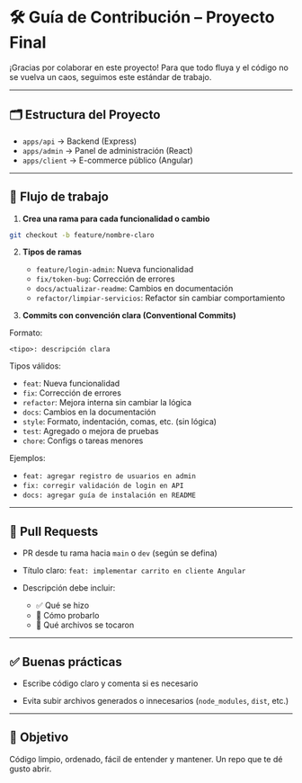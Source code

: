 # 🛠️ Guía de Contribución – Proyecto Final

¡Gracias por colaborar en este proyecto! Para que todo fluya y el código no se vuelva un caos, seguimos este estándar de trabajo.

---

## 🗂️ Estructura del Proyecto

* `apps/api` → Backend (Express)
* `apps/admin` → Panel de administración (React)
* `apps/client` → E-commerce público (Angular)

---

## 🚀 Flujo de trabajo

1. **Crea una rama para cada funcionalidad o cambio**

```bash
git checkout -b feature/nombre-claro
```

2. **Tipos de ramas**

   * `feature/login-admin`: Nueva funcionalidad
   * `fix/token-bug`: Corrección de errores
   * `docs/actualizar-readme`: Cambios en documentación
   * `refactor/limpiar-servicios`: Refactor sin cambiar comportamiento

3. **Commits con convención clara (Conventional Commits)**

Formato:

```
<tipo>: descripción clara
```

Tipos válidos:

* `feat`: Nueva funcionalidad
* `fix`: Corrección de errores
* `refactor`: Mejora interna sin cambiar la lógica
* `docs`: Cambios en la documentación
* `style`: Formato, indentación, comas, etc. (sin lógica)
* `test`: Agregado o mejora de pruebas
* `chore`: Configs o tareas menores

Ejemplos:

* `feat: agregar registro de usuarios en admin`
* `fix: corregir validación de login en API`
* `docs: agregar guía de instalación en README`

---

## 🔀 Pull Requests

* PR desde tu rama hacia `main` o `dev` (según se defina)
* Título claro: `feat: implementar carrito en cliente Angular`
* Descripción debe incluir:

  * ✅ Qué se hizo
  * 🧪 Cómo probarlo
  * 📁 Qué archivos se tocaron

---

<!-- ## 🧹 Linting por Proyecto

* Cada app (`admin`, `api`, `client`) tiene su propio `.eslintrc`
* Instala **solo los plugins necesarios** en cada uno
* Corre el linter antes de cada commit:

```bash
# Desde la carpeta correspondiente
pnpm lint
# o
npm run lint
```

Angular usa `ng lint`, asegúrate de respetar su configuración.

--- -->

## ✅ Buenas prácticas

* Escribe código claro y comenta si es necesario
<!-- * Usa `.env` para datos sensibles (no se suben al repo) -->
* Evita subir archivos generados o innecesarios (`node_modules`, `dist`, etc.)
<!-- * Si un proyecto es complejo, crea su propio `README.md` -->

---

## 🎯 Objetivo

Código limpio, ordenado, fácil de entender y mantener. Un repo que te dé gusto abrir.
